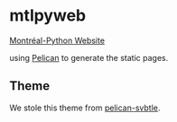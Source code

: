 mtlpyweb
========

[Montréal-Python Website](http://montrealpython.org)

using [Pelican](http://docs.getpelican.com/en/3.0/) to generate the static pages. 

Theme
-----

We stole this theme from [pelican-svbtle](https://github.com/wting/pelican-svbtle).
